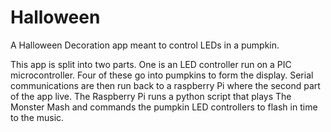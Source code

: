 # Halloween
A Halloween Decoration app meant to control LEDs in a pumpkin.

This app is split into two parts.  One is an LED controller run on a PIC microcontroller.  Four of these go into pumpkins to form the display.  Serial communications are then run back to a raspberry Pi where the second part of the app live.  The Raspberry Pi runs a python script that plays The Monster Mash and commands the pumpkin LED controllers to flash in time to the music.  
